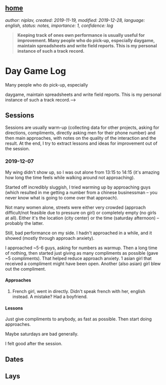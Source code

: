 [home](./index.md)
------------------

*author: niplav, created: 2019-11-19, modified: 2019-12-28, language: english, status: notes, importance: 1, confidence: log*

> __Keeping track of ones own performance is usually useful for
> improvement<!--TODO: find source!-->. Many people who do pick-up,
> especially daygame<!--TODO: links for those two-->, maintain
> spreadsheets and write field reports. This is my personal instance
> of such a track record.__

Day Game Log
============

<!--Keeping track of ones own performance is usually useful for
improvement<!--TODO: find source!-->Many people who do pick-up, especially
daygame<!--TODO: links for those two-->, maintain spreadsheets and write
field reports. This is my personal instance of such a track record.-->

<!--Sessions are usually warm-up (collecting data for other projects,
asking for directions, compliments, directly asking men for their phone
number) and then main approaches, with notes on the quality of the
interaction and the result. At the end, I try to extract lessons and
ideas for improvement out of the session.-->

Sessions
--------

Sessions are usually warm-up (collecting data for other projects, asking
for directions, compliments, directly asking men for their phone number)
and then main approaches, with notes on the quality of the interaction
and the result. At the end, I try to extract lessons and ideas for
improvement out of the session.

### 2019-12-07

My wing didn't show up, so I was out alone from 13:15 to 14:15 (it's
amazing how long the time feels while walking around not approaching).

Started off incredibly sluggish, I tried warming up by approaching guys
(which resulted in me getting a number from a chinese businessman –
you never know what is going to come over that approach).

Not many women alone, streets were either very crowded (approach
difficult/not feasible due to pressure on girl) or completely empty
(no girls at all). Either it's the location (city center) or the time
(saturday afternoon) – probably the latter.

Still, bad performance on my side. I hadn't approached in a while,
and it showed (mostly through approach anxiety).

I approached ~5-6 guys, asking for numbers as warmup. Then a long time
of nothing, then started just giving as many compliments as possible
(gave ~5 compliments). That helped reduce approach anxiety. 1 asian girl
that received a compliment might have been open. Another (also asian)
girl blew out the compliment.

#### Approaches

1.	French girl, went in directly. Didn't speak french with her,
	english instead.  A mistake? Had a boyfriend.

#### Lessons

Just give compliments to anybody, as fast as possible. Then start doing
approaches.

Maybe saturdays are bad generally.

I felt good after the session.

Dates
-----

Lays
----
